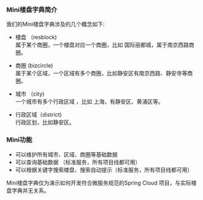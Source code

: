 ### Mini楼盘字典简介
我们的Mini楼盘字典涉及的几个概念如下:  

* 楼盘 （resblock)  
	属于某个商圈，一个楼盘对应一个商圈，比如 国际丽都城，属于南京西路商圈。  

* 商圈  (bizcircle)  
	属于某个区域，一个区域有多个商圈，比如静安区有南京西路、静安寺等商圈。  

* 城市 （city)  
	一个城市有多个行政区域 ，比如 上海，有静安区、黄浦区等。
	
* 行政区域（district)  
    行政区划，比如静安区。
  

### Mini功能  


*  可以维护所有城市、区域、商圈等基础数据
*  可以查询基础数据 （标准服务，所有项目线都可用）
*  可以根据关键字搜索楼盘、搜索自动提示（标准服务，所有项目线都可用）

Mini楼盘字典仅为演示如何开发符合微服务规范的Spring Cloud 项目，与实际楼盘字典并无关系。